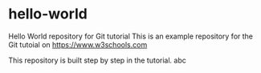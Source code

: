# hello-world
Hello World repository for Git tutorial
This is an example repository for the Git tutoial on https://www.w3schools.com

This repository is built step by step in the tutorial. 
abc
